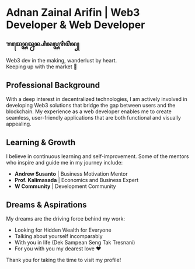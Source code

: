 # Adnan Zainal Arifin | Web3 Developer & Web Developer

### ꦫꦢꦺꦤ꧀ꦄꦢ꧀ꦤꦤ꧀ꦲꦶꦤꦭ꧀ꦄꦫꦶꦥ꦳ꦶꦤ꧀

Web3 dev in the making, wanderlust by heart. <br>
Keeping up with the market 👀

## Professional Background

With a deep interest in decentralized technologies, I am actively involved in developing Web3 solutions that bridge the gap between users and the blockchain. My experience as a web developer enables me to create seamless, user-friendly applications that are both functional and visually appealing.

## Learning & Growth

I believe in continuous learning and self-improvement. Some of the mentors who inspire and guide me in my journey include:

- **Andrew Susanto** | Business Motivation Mentor
- **Prof. Kalimasada** | Economics and Business Expert
- **W Community** | Development Community

## Dreams & Aspirations

My dreams are the driving force behind my work:

- Looking for Hidden Wealth for Everyone
- Talking about yourself incomparably
- With you in life (Dek Sampean Seng Tak Tresnani)
- For you with you my dearest love ❤️


Thank you for taking the time to visit my profile!
